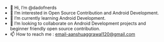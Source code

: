 - 👋 Hi, I’m @dadofnerds
- 👀 I’m interested in Open Source Contribution and Android Development.
- 🌱 I’m currently learning Android Development.
- 💞️ I’m looking to collaborate on Android Development projects and beginner friendly open source contribution.
- 📫 How to reach me : email-aanshuaggrawal120@gmail.com

<!---
dadofnerds/dadofnerds is a ✨ special ✨ repository because its `README.md` (this file) appears on your GitHub profile.
You can click the Preview link to take a look at your changes.
--->
